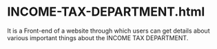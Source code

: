 # INCOME-TAX-DEPARTMENT.html
It is a Front-end of a website through which users can get details about various important things about the INCOME TAX DEPARTMENT.
